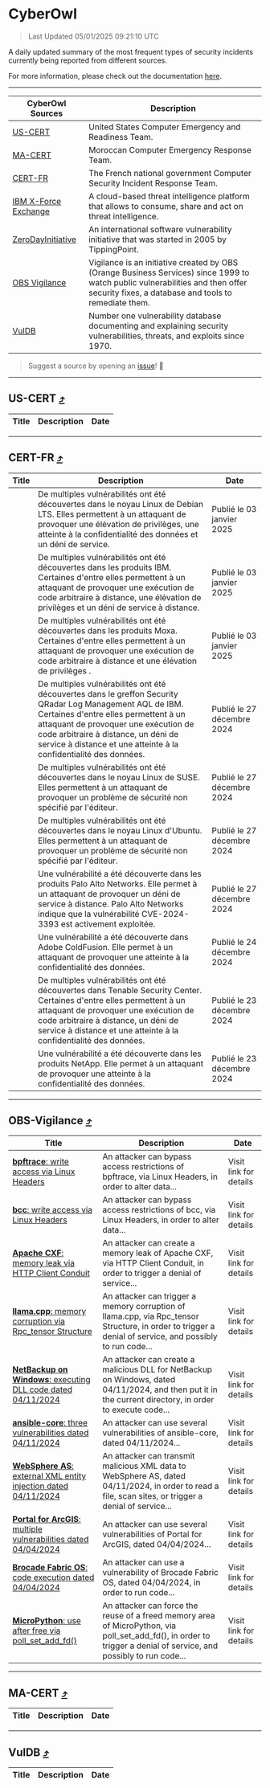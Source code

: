 
 <div id='top'></div>

# CyberOwl

 > Last Updated 05/01/2025 09:21:10 UTC
 
 A daily updated summary of the most frequent types of security incidents currently being reported from different sources.
 
 For more information, please check out the documentation [here](./docs/README.md).
 
 ---
 |CyberOwl Sources|Description|
 |---|---|
 |[US-CERT](#us-cert-arrow_heading_up)|United States Computer Emergency and Readiness Team.|
 |[MA-CERT](#ma-cert-arrow_heading_up)|Moroccan Computer Emergency Response Team.|
 |[CERT-FR](#cert-fr-arrow_heading_up)|The French national government Computer Security Incident Response Team.|
 |[IBM X-Force Exchange](#ibmcloud-arrow_heading_up)|A cloud-based threat intelligence platform that allows to consume, share and act on threat intelligence.|
 |[ZeroDayInitiative](#zerodayinitiative-arrow_heading_up)|An international software vulnerability initiative that was started in 2005 by TippingPoint.|
 |[OBS Vigilance](#obs-vigilance-arrow_heading_up)|Vigilance is an initiative created by OBS (Orange Business Services) since 1999 to watch public vulnerabilities and then offer security fixes, a database and tools to remediate them.|
 |[VulDB](#vuldb-arrow_heading_up)|Number one vulnerability database documenting and explaining security vulnerabilities, threats, and exploits since 1970.|
 
 > Suggest a source by opening an [issue](https://github.com/karimhabush/cyberowl/issues)! :raised_hands:
 ---

## US-CERT [:arrow_heading_up:](#cyberowl)

 |Title|Description|Date|
 |---|---|---|
 
 ---

## CERT-FR [:arrow_heading_up:](#cyberowl)

 |Title|Description|Date|
 |---|---|---|
 |[](https://www.cert.ssi.gouv.fr/avis/CERTFR-2025-AVI-0004/)|De multiples vulnérabilités ont été découvertes dans le noyau Linux de Debian LTS. Elles permettent à un attaquant de provoquer une élévation de privilèges, une atteinte à la confidentialité des données et un déni de service.|Publié le 03 janvier 2025|
 |[](https://www.cert.ssi.gouv.fr/avis/CERTFR-2025-AVI-0003/)|De multiples vulnérabilités ont été découvertes dans les produits IBM. Certaines d'entre elles permettent à un attaquant de provoquer une exécution de code arbitraire à distance, une élévation de privilèges et un déni de service à distance.|Publié le 03 janvier 2025|
 |[](https://www.cert.ssi.gouv.fr/avis/CERTFR-2025-AVI-0001/)|De multiples vulnérabilités ont été découvertes dans les produits Moxa. Certaines d'entre elles permettent à un attaquant de provoquer une exécution de code arbitraire à distance et une élévation de privilèges .|Publié le 03 janvier 2025|
 |[](https://www.cert.ssi.gouv.fr/avis/CERTFR-2024-AVI-1110/)|De multiples vulnérabilités ont été découvertes dans le greffon Security QRadar Log Management AQL de IBM. Certaines d'entre elles permettent à un attaquant de provoquer une exécution de code arbitraire à distance, un déni de service à distance et une atteinte à la confidentialité des données.|Publié le 27 décembre 2024|
 |[](https://www.cert.ssi.gouv.fr/avis/CERTFR-2024-AVI-1109/)|De multiples vulnérabilités ont été découvertes dans le noyau Linux de SUSE. Elles permettent à un attaquant de provoquer un problème de sécurité non spécifié par l'éditeur.|Publié le 27 décembre 2024|
 |[](https://www.cert.ssi.gouv.fr/avis/CERTFR-2024-AVI-1108/)|De multiples vulnérabilités ont été découvertes dans le noyau Linux d'Ubuntu. Elles permettent à un attaquant de provoquer un problème de sécurité non spécifié par l'éditeur.|Publié le 27 décembre 2024|
 |[](https://www.cert.ssi.gouv.fr/avis/CERTFR-2024-AVI-1107/)|Une vulnérabilité a été découverte dans les produits Palo Alto Networks. Elle permet à un attaquant de provoquer un déni de service à distance. Palo Alto Networks indique que la vulnérabilité CVE-2024-3393 est activement exploitée.|Publié le 27 décembre 2024|
 |[](https://www.cert.ssi.gouv.fr/avis/CERTFR-2024-AVI-1106/)|Une vulnérabilité a été découverte dans Adobe ColdFusion. Elle permet à un attaquant de provoquer une atteinte à la confidentialité des données.|Publié le 24 décembre 2024|
 |[](https://www.cert.ssi.gouv.fr/avis/CERTFR-2024-AVI-1105/)|De multiples vulnérabilités ont été découvertes dans Tenable Security Center. Certaines d'entre elles permettent à un attaquant de provoquer une exécution de code arbitraire à distance, un déni de service à distance et une atteinte à la confidentialité des données.|Publié le 23 décembre 2024|
 |[](https://www.cert.ssi.gouv.fr/avis/CERTFR-2024-AVI-1104/)|Une vulnérabilité a été découverte dans les produits NetApp. Elle permet à un attaquant de provoquer une atteinte à la confidentialité des données.|Publié le 23 décembre 2024|
 
 ---

## OBS-Vigilance [:arrow_heading_up:](#cyberowl)

 |Title|Description|Date|
 |---|---|---|
 |[<a href="https://vigilance.fr/vulnerability/bpftrace-write-access-via-Linux-Headers-45530" class="noirorange"><b>bpftrace</b>: write access via Linux Headers</a>](https://vigilance.fr/vulnerability/bpftrace-write-access-via-Linux-Headers-45530)|An attacker can bypass access restrictions of bpftrace, via Linux Headers, in order to alter data...|Visit link for details|
 |[<a href="https://vigilance.fr/vulnerability/bcc-write-access-via-Linux-Headers-45529" class="noirorange"><b>bcc</b>: write access via Linux Headers</a>](https://vigilance.fr/vulnerability/bcc-write-access-via-Linux-Headers-45529)|An attacker can bypass access restrictions of bcc, via Linux Headers, in order to alter data...|Visit link for details|
 |[<a href="https://vigilance.fr/vulnerability/Apache-CXF-memory-leak-via-HTTP-Client-Conduit-45528" class="noirorange"><b>Apache CXF</b>: memory leak via HTTP Client Conduit</a>](https://vigilance.fr/vulnerability/Apache-CXF-memory-leak-via-HTTP-Client-Conduit-45528)|An attacker can create a memory leak of Apache CXF, via HTTP Client Conduit, in order to trigger a denial of service...|Visit link for details|
 |[<a href="https://vigilance.fr/vulnerability/llama-cpp-memory-corruption-via-Rpc-tensor-Structure-45524" class="noirorange"><b>llama.cpp</b>: memory corruption via Rpc_tensor Structure</a>](https://vigilance.fr/vulnerability/llama-cpp-memory-corruption-via-Rpc-tensor-Structure-45524)|An attacker can trigger a memory corruption of llama.cpp, via Rpc_tensor Structure, in order to trigger a denial of service, and possibly to run code...|Visit link for details|
 |[<a href="https://vigilance.fr/vulnerability/NetBackup-on-Windows-executing-DLL-code-dated-04-11-2024-45523" class="noirorange"><b>NetBackup on Windows</b>: executing DLL code dated 04/11/2024</a>](https://vigilance.fr/vulnerability/NetBackup-on-Windows-executing-DLL-code-dated-04-11-2024-45523)|An attacker can create a malicious DLL for NetBackup on Windows, dated 04/11/2024, and then put it in the current directory, in order to execute code...|Visit link for details|
 |[<a href="https://vigilance.fr/vulnerability/ansible-core-three-vulnerabilities-dated-04-11-2024-45521" class="noirorange"><b>ansible-core</b>: three vulnerabilities dated 04/11/2024</a>](https://vigilance.fr/vulnerability/ansible-core-three-vulnerabilities-dated-04-11-2024-45521)|An attacker can use several vulnerabilities of ansible-core, dated 04/11/2024...|Visit link for details|
 |[<a href="https://vigilance.fr/vulnerability/WebSphere-AS-external-XML-entity-injection-dated-04-11-2024-45520" class="noirorange"><b>WebSphere AS</b>: external XML entity injection dated 04/11/2024</a>](https://vigilance.fr/vulnerability/WebSphere-AS-external-XML-entity-injection-dated-04-11-2024-45520)|An attacker can transmit malicious XML data to WebSphere AS, dated 04/11/2024, in order to read a file, scan sites, or trigger a denial of service...|Visit link for details|
 |[<a href="https://vigilance.fr/vulnerability/Portal-for-ArcGIS-multiple-vulnerabilities-dated-04-04-2024-43966" class="noirorange"><b>Portal for ArcGIS</b>: multiple vulnerabilities dated 04/04/2024</a>](https://vigilance.fr/vulnerability/Portal-for-ArcGIS-multiple-vulnerabilities-dated-04-04-2024-43966)|An attacker can use several vulnerabilities of Portal for ArcGIS, dated 04/04/2024...|Visit link for details|
 |[<a href="https://vigilance.fr/vulnerability/Brocade-Fabric-OS-code-execution-dated-04-04-2024-43965" class="noirorange"><b>Brocade Fabric OS</b>: code execution dated 04/04/2024</a>](https://vigilance.fr/vulnerability/Brocade-Fabric-OS-code-execution-dated-04-04-2024-43965)|An attacker can use a vulnerability of Brocade Fabric OS, dated 04/04/2024, in order to run code...|Visit link for details|
 |[<a href="https://vigilance.fr/vulnerability/MicroPython-use-after-free-via-poll-set-add-fd-43960" class="noirorange"><b>MicroPython</b>: use after free via poll_set_add_fd()</a>](https://vigilance.fr/vulnerability/MicroPython-use-after-free-via-poll-set-add-fd-43960)|An attacker can force the reuse of a freed memory area of MicroPython, via poll_set_add_fd(), in order to trigger a denial of service, and possibly to run code...|Visit link for details|
 
 ---

## MA-CERT [:arrow_heading_up:](#cyberowl)

 |Title|Description|Date|
 |---|---|---|
 
 ---

## VulDB [:arrow_heading_up:](#cyberowl)

 |Title|Description|Date|
 |---|---|---|
 